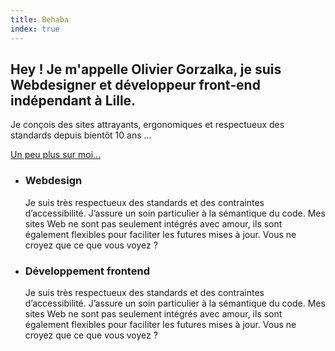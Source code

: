```yaml
---
title: Behaba
index: true
---
```

<div class="intro">

## Hey ! Je m'appelle Olivier Gorzalka, je suis **Webdesigner** et **développeur front‑end** indépendant à Lille.

Je conçois des sites attrayants, ergonomiques et respectueux des standards depuis bientôt 10 ans …

[Un peu plus sur moi...](/a-propos)

</div>

- ### Webdesign

  Je suis très respectueux des standards et des contraintes d’accessibilité. J’assure un soin particulier à la sémantique du code.
  Mes sites Web ne sont pas seulement intégrés avec amour, ils sont également flexibles pour faciliter les futures mises à jour.
  Vous ne croyez que ce que vous voyez ?

- ### Développement frontend

  Je suis très respectueux des standards et des contraintes d’accessibilité. J’assure un soin particulier à la sémantique du code.
  Mes sites Web ne sont pas seulement intégrés avec amour, ils sont également flexibles pour faciliter les futures mises à jour.
  Vous ne croyez que ce que vous voyez ?
